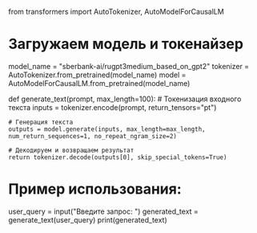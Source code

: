 from transformers import AutoTokenizer, AutoModelForCausalLM

# Загружаем модель и токенайзер
model_name = "sberbank-ai/rugpt3medium_based_on_gpt2"
tokenizer = AutoTokenizer.from_pretrained(model_name)
model = AutoModelForCausalLM.from_pretrained(model_name)

def generate_text(prompt, max_length=100):
    # Токенизация входного текста
    inputs = tokenizer.encode(prompt, return_tensors="pt")
    
    # Генерация текста
    outputs = model.generate(inputs, max_length=max_length, num_return_sequences=1, no_repeat_ngram_size=2)
    
    # Декодируем и возвращаем результат
    return tokenizer.decode(outputs[0], skip_special_tokens=True)

# Пример использования:
user_query = input("Введите запрос: ")
generated_text = generate_text(user_query)
print(generated_text)
